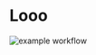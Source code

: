 # Looo

![example workflow](https://github.com/LotfyAymanElnaggar/HostingFullStackApp-EgFwd-T3-November-22/actions/workflows/config.yml/badge.svg)